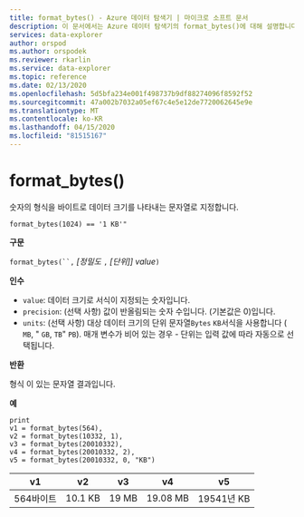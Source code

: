 ```yaml
---
title: format_bytes() - Azure 데이터 탐색기 | 마이크로 소프트 문서
description: 이 문서에서는 Azure 데이터 탐색기의 format_bytes()에 대해 설명합니다.
services: data-explorer
author: orspod
ms.author: orspodek
ms.reviewer: rkarlin
ms.service: data-explorer
ms.topic: reference
ms.date: 02/13/2020
ms.openlocfilehash: 5d5bfa234e001f498737b9df88274096f8592f52
ms.sourcegitcommit: 47a002b7032a05ef67c4e5e12de7720062645e9e
ms.translationtype: MT
ms.contentlocale: ko-KR
ms.lasthandoff: 04/15/2020
ms.locfileid: "81515167"
---
```

# <a name="format_bytes"></a>format_bytes()

숫자의 형식을 바이트로 데이터 크기를 나타내는 문자열로 지정합니다.

```kusto
format_bytes(1024) == '1 KB'"
```

**구문**

`format_bytes(``,` *[정밀도* `,` *[단위]]* *value*`)`

**인수**

* `value`: 데이터 크기로 서식이 지정되는 숫자입니다.
* `precision`: (선택 사항) 값이 반올림되는 숫자 수입니다. (기본값은 0)입니다.
* `units`: (선택 사항) 대상 데이터 크기의 단위 문자열`Bytes` `KB`서식을 사용합니다 ( `MB`, " `GB`, `TB`" `PB`). 매개 변수가 비어 있는 경우 - 단위는 입력 값에 따라 자동으로 선택됩니다.

**반환**

형식 이 있는 문자열 결과입니다.

**예**

```kusto
print 
v1 = format_bytes(564),
v2 = format_bytes(10332, 1),
v3 = format_bytes(20010332),
v4 = format_bytes(20010332, 2),
v5 = format_bytes(20010332, 0, "KB")
```

|v1|v2|v3|v4|v5|
|---|---|---|---|---|
|564바이트|10.1 KB|19 MB|19.08 MB|19541년 KB|
